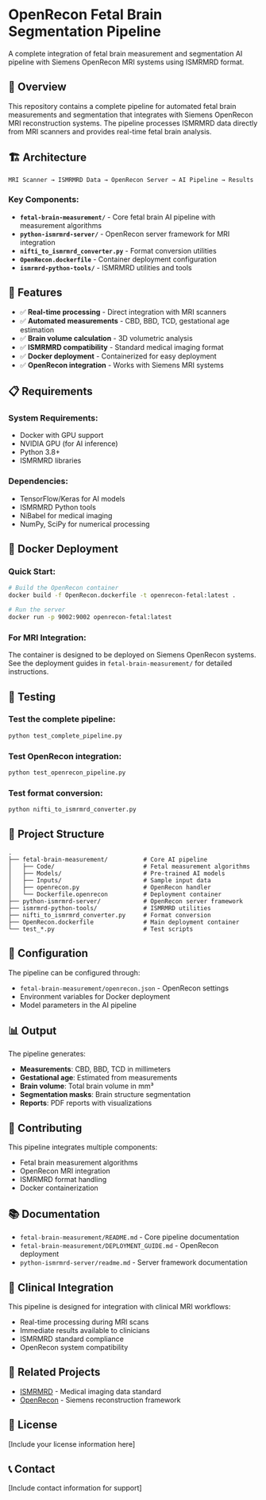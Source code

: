 # OpenRecon Fetal Brain Segmentation Pipeline

A complete integration of fetal brain measurement and segmentation AI pipeline with Siemens OpenRecon MRI systems using ISMRMRD format.

## 🎯 Overview

This repository contains a complete pipeline for automated fetal brain measurements and segmentation that integrates with Siemens OpenRecon MRI reconstruction systems. The pipeline processes ISMRMRD data directly from MRI scanners and provides real-time fetal brain analysis.

## 🏗️ Architecture

```
MRI Scanner → ISMRMRD Data → OpenRecon Server → AI Pipeline → Results
```

### Key Components:

- **`fetal-brain-measurement/`** - Core fetal brain AI pipeline with measurement algorithms
- **`python-ismrmrd-server/`** - OpenRecon server framework for MRI integration
- **`nifti_to_ismrmrd_converter.py`** - Format conversion utilities
- **`OpenRecon.dockerfile`** - Container deployment configuration
- **`ismrmrd-python-tools/`** - ISMRMRD utilities and tools

## 🚀 Features

- ✅ **Real-time processing** - Direct integration with MRI scanners
- ✅ **Automated measurements** - CBD, BBD, TCD, gestational age estimation
- ✅ **Brain volume calculation** - 3D volumetric analysis
- ✅ **ISMRMRD compatibility** - Standard medical imaging format
- ✅ **Docker deployment** - Containerized for easy deployment
- ✅ **OpenRecon integration** - Works with Siemens MRI systems

## 📋 Requirements

### System Requirements:
- Docker with GPU support
- NVIDIA GPU (for AI inference)
- Python 3.8+
- ISMRMRD libraries

### Dependencies:
- TensorFlow/Keras for AI models
- ISMRMRD Python tools
- NiBabel for medical imaging
- NumPy, SciPy for numerical processing

## 🐳 Docker Deployment

### Quick Start:
```bash
# Build the OpenRecon container
docker build -f OpenRecon.dockerfile -t openrecon-fetal:latest .

# Run the server
docker run -p 9002:9002 openrecon-fetal:latest
```

### For MRI Integration:
The container is designed to be deployed on Siemens OpenRecon systems. See the deployment guides in `fetal-brain-measurement/` for detailed instructions.

## 🧪 Testing

### Test the complete pipeline:
```bash
python test_complete_pipeline.py
```

### Test OpenRecon integration:
```bash
python test_openrecon_pipeline.py
```

### Test format conversion:
```bash
python nifti_to_ismrmrd_converter.py
```

## 📁 Project Structure

```
.
├── fetal-brain-measurement/          # Core AI pipeline
│   ├── Code/                         # Fetal measurement algorithms
│   ├── Models/                       # Pre-trained AI models
│   ├── Inputs/                       # Sample input data
│   ├── openrecon.py                  # OpenRecon handler
│   └── Dockerfile.openrecon          # Deployment container
├── python-ismrmrd-server/            # OpenRecon server framework
├── ismrmrd-python-tools/             # ISMRMRD utilities
├── nifti_to_ismrmrd_converter.py     # Format conversion
├── OpenRecon.dockerfile              # Main deployment container
└── test_*.py                         # Test scripts
```

## 🔧 Configuration

The pipeline can be configured through:
- `fetal-brain-measurement/openrecon.json` - OpenRecon settings
- Environment variables for Docker deployment
- Model parameters in the AI pipeline

## 📊 Output

The pipeline generates:
- **Measurements**: CBD, BBD, TCD in millimeters
- **Gestational age**: Estimated from measurements
- **Brain volume**: Total brain volume in mm³
- **Segmentation masks**: Brain structure segmentation
- **Reports**: PDF reports with visualizations

## 🤝 Contributing

This pipeline integrates multiple components:
- Fetal brain measurement algorithms
- OpenRecon MRI integration
- ISMRMRD format handling
- Docker containerization

## 📚 Documentation

- `fetal-brain-measurement/README.md` - Core pipeline documentation
- `fetal-brain-measurement/DEPLOYMENT_GUIDE.md` - OpenRecon deployment
- `python-ismrmrd-server/readme.md` - Server framework documentation

## 🏥 Clinical Integration

This pipeline is designed for integration with clinical MRI workflows:
- Real-time processing during MRI scans
- Immediate results available to clinicians
- ISMRMRD standard compliance
- OpenRecon system compatibility

## 🔗 Related Projects

- [ISMRMRD](https://ismrmrd.github.io/) - Medical imaging data standard
- [OpenRecon](https://openrecon.ismrmrd.org/) - Siemens reconstruction framework

## 📄 License

[Include your license information here]

## 📞 Contact

[Include contact information for support]
